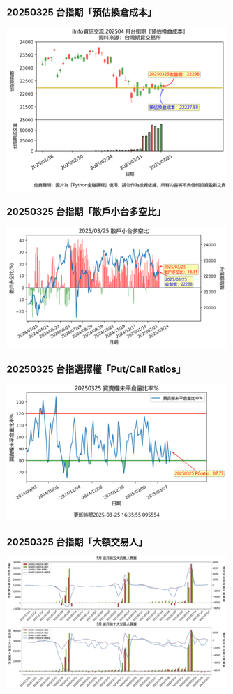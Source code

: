 ## 20250325 台指期「預估換倉成本」
![](images/txfcost.png)

## 20250325 台指期「散戶小台多空比」
![](images/bbiri.png)

## 20250325 台指選擇權「Put/Call Ratios」
![](images/pcratio.png)

## 20250325 台指期「大額交易人」
![](images/blocktrade.png)

